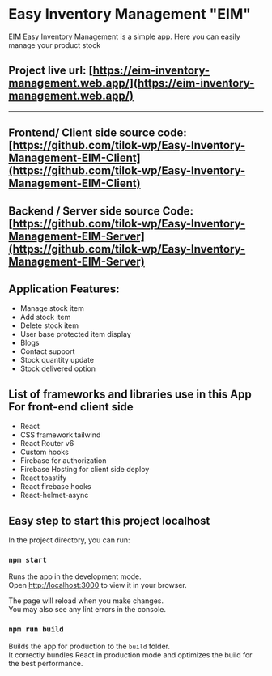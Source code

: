 # Easy Inventory Management "EIM"

EIM Easy Inventory Management is a simple app. Here you can easily manage your product stock

## Project live url: [https://eim-inventory-management.web.app/](https://eim-inventory-management.web.app/)

---

## Frontend/ Client side source code: [https://github.com/tilok-wp/Easy-Inventory-Management-EIM-Client](https://github.com/tilok-wp/Easy-Inventory-Management-EIM-Client)

## Backend / Server side source Code:[https://github.com/tilok-wp/Easy-Inventory-Management-EIM-Server](https://github.com/tilok-wp/Easy-Inventory-Management-EIM-Server)

## Application Features:

- Manage stock item
- Add stock item
- Delete stock item
- User base protected item display
- Blogs
- Contact support
- Stock quantity update
- Stock delivered option

## List of frameworks and libraries use in this App For front-end client side

- React
- CSS framework tailwind
- React Router v6
- Custom hooks
- Firebase for authorization
- Firebase Hosting for client side deploy
- React toastify
- React firebase hooks
- React-helmet-async

## Easy step to start this project localhost

In the project directory, you can run:

### `npm start`

Runs the app in the development mode.\
Open [http://localhost:3000](http://localhost:3000) to view it in your browser.

The page will reload when you make changes.\
You may also see any lint errors in the console.

### `npm run build`

Builds the app for production to the `build` folder.\
It correctly bundles React in production mode and optimizes the build for the best performance.
